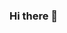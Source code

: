 ### Hi there 👋

<!--
**quentinmoneger/quentinmoneger** is a ✨ _special_ ✨ repository because its `README.md` (this file) appears on your GitHub profile.

- 🔭 En formation developpeur web et web mobile - A la recherche d'un stage de fin de formation (durée 2 mois)
